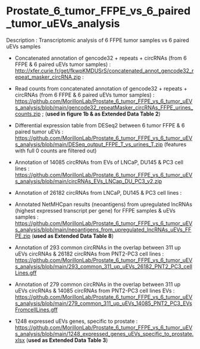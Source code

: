 # Prostate_6_tumor_FFPE_vs_6_paired_tumor_uEVs_analysis
Description : Transcriptomic analysis of 6 FFPE tumor samples vs 6 paired uEVs samples

- Concatenated annotation of gencode32 + repeats + circRNAs (from 6 FFPE & 6 paired uEVs tumor samples) : http://xfer.curie.fr/get/fkwpKMDUSrS/concatenated_annot_gencode32_repeat_masker_circRNA.zip :

- Read counts from concatenated annotation of gencode32 + repeats + circRNAs (from 6 FFPE & 6 paired uEVs tumor samples) : https://github.com/MorillonLab/Prostate_6_tumor_FFPE_vs_6_tumor_uEVs_analysis/blob/main/gencode32_repeatMasker_circRNAs_FFPE_urines_counts.zip ; (**used in figure 1b & as Extended Data Table 2**)

- Differential expression table from DESeq2 between 6 tumor FFPE & 6 paired tumor uEVs : https://github.com/MorillonLab/Prostate_6_tumor_FFPE_vs_6_tumor_uEVs_analysis/blob/main/DESeq_output_FFPE_T_vs_urines_T.zip (features with full 0 counts are filtered out)

- Annotation of 14085 circRNAs from EVs of LNCaP, DU145 & PC3 cell lines : https://github.com/MorillonLab/Prostate_6_tumor_FFPE_vs_6_tumor_uEVs_analysis/blob/main/circRNAs_EVs_LNCap_DU_PC3_v2.zip

- Annotation of 26182 circRNAs from LNCaP, DU145 & PC3 cell lines : 

- Annotated NetMHCpan results (neoantigens) from upregulated lncRNAs (highest expressed transcript per gene) for FFPE samples & uEVs samples : https://github.com/MorillonLab/Prostate_6_tumor_FFPE_vs_6_tumor_uEVs_analysis/blob/main/neoantigens_from_upregulated_lncRNAs_uEVs_FFPE.zip (**used as Extended Data Table 8**)

- Annotation of 293 common circRNAs in the overlap between 311 up uEVs circRNAs & 26182 circRNAs from PNT2-PC3 cell lines  : https://github.com/MorillonLab/Prostate_6_tumor_FFPE_vs_6_tumor_uEVs_analysis/blob/main/293_common_311_up_uEVs_26182_PNT2_PC3_cellLines.gff

- Annotation of 279 common circRNAs in the overlap between 311 up uEVs circRNAs & 14085 circRNAs from PNT2-PC3 cell lines EVs  : https://github.com/MorillonLab/Prostate_6_tumor_FFPE_vs_6_tumor_uEVs_analysis/blob/main/279_common_311_up_uEVs_14085_PNT2_PC3_EVsFromcellLines.gff


- 1248 expressed uEVs genes, specific to prostate : https://github.com/MorillonLab/Prostate_6_tumor_FFPE_vs_6_tumor_uEVs_analysis/blob/main/1248_expressed_genes_uEVs_specific_to_prostate.xlsx (**used as Extended Data Table 3**)

